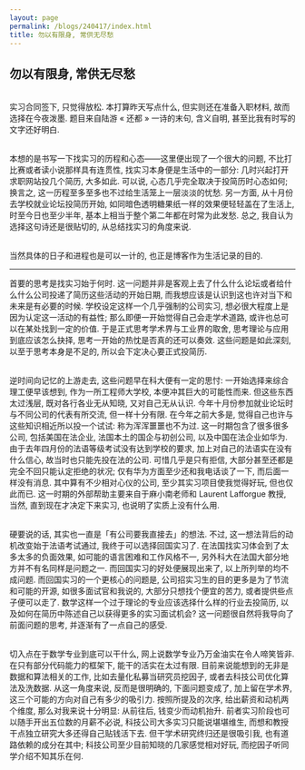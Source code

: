```yaml
---
layout: page
permalink: /blogs/240417/index.html
title: 勿以有限身, 常供无尽愁
---
```


## 勿以有限身, 常供无尽愁

<br>实习合同签下, 只觉得放松. 本打算昨天写点什么, 但实则还在准备入职材料, 故而选择在今夜泼墨. 题目来自陆游 « 还都 » 一诗的末句, 含义自明, 甚至比我有时写的文字还好明白.

<br>本想的是书写一下找实习的历程和心态——这里便出现了一个很大的问题, 不比打比赛或者读小说那样具有连贯性, 找实习本身便是生活中的一部分: 几时兴起打开求职网站投几个简历, 大多如此. 可以说, 心态几乎完全取决于投简历时心态如何; 换言之, 这一历程至多至多也不过给生活笼上一层淡淡的忧愁. 另一方面, 从十月份去学校就业论坛投简历开始, 如同暗色透明糖果纸一样的效果便轻轻盖在了生活上, 时至今日也至少半年, 基本上相当于整个第二年都在时常为此发愁. 总之, 我自认为选择这句诗还是很贴切的, 从总结找实习的角度来说.

<br>当然具体的日子和进程也是可以一计的, 也正是博客作为生活记录的目的.

---

首要的思考是找实习始于何时. 这一问题并非是客观上去了什么什么论坛或者给什么什么公司投递了简历这些活动的开始日期, 而我想应该是认识到这也许对当下和未来是有必要的时候. 学校设定这样一个几乎强制的公司实习, 想必很大程度上是因为认定这一活动的有益性; 那么即便一开始觉得自己会走学术道路, 或许也总可以在某处找到一定的价值. 于是正式思考学术界与工业界的取舍, 思考理论与应用到底应该怎么抉择, 思考一开始的热忱是否真的还可以奏效. 这些问题是如此深刻, 以至于思考本身是不足的, 所以会下定决心要正式投简历.

<br>逆时间向记忆的上游走去, 这些问题早在科大便有一定的思忖: 一开始选择来综合理工便早该想到, 作为一所工程师大学校, 本便冲其巨大的可能性而来. 但这些东西太过浅层, 既对各行各业无从知晓, 又对自己无从认识. 今年十月份参加就业论坛时与不同公司的代表有所交流, 但一样十分有限. 在今年之前大多是, 觉得自己也许与这些知识相近所以投一个试试: 称为浑浑噩噩也不为过. 这一时期包含了很多很多公司, 包括美国在法企业, 法国本土的国企与初创公司, 以及中国在法企业如华为. 由于去年四月份的法语等级考试没有达到学校的要求, 加上对自己的法语实在没有什么信心, 故当时也只能先投在法的公司. 可惜几乎是只有拒信, 大部分甚至还都是完全不回只能认定拒绝的状况; 仅有华为方面至少还和我电话谈了一下, 而后面一样没有消息. 其中算有不少相对心仪的公司, 至少其实习项目使我觉得好玩, 但也仅此而已. 这一时期的外部帮助主要来自于麻小南老师和 Laurent Lafforgue 教授, 当然, 直到现在才决定下来实习, 也说明了实质上没有什么用.

<br>硬要说的话, 其实也一直是「有公司要我直接去」的想法. 不过, 这一想法背后的动机改变始于法语考试通过, 我终于可以选择回国实习了. 在法国找实习体会到了太多太多的负面效果, 如可能的语言困难和工作风格不一, 另外科大在法国大部分地方并不有名同样是问题之一. 而回国实习的好处便展现出来了, 以上所列举的均不成问题. 而回国实习的一个更核心的问题是, 公司招实习生的目的更多是为了节流和可能的开源, 如很多面试官和我说的, 大部分只想找个便宜的苦力, 或者提供些点子便可以走了. 数学这样一个过于理论的专业应该选择什么样的行业去投简历, 以及如何在简历中陈述自己以获得更多的实习面试机会? 这一问题很自然将我导向了前面问题的思考, 并逐渐有了一点自己的感受.

<br>切入点在于数学专业到底可以干什么, 网上说数学专业乃万金油实在令人啼笑皆非. 在只有部分代码能力的框架下, 能干的活实在太过有限. 目前来说能想到的无非是数据和算法相关的工作, 比如去量化私募当研究员挖因子, 或者去科技公司优化算法及洗数据. 从这一角度来说, 反而是很明确的, 下面问题变成了, 加上留在学术界, 这三个可能的方向对自己有多少的吸引力. 按照所提及的次序, 给出薪资和动机两个维度, 那么对我来说十分明显: 从前往后, 钱变少而动机抬升. 前者实习阶段也可以随手开出五位数的月薪不必说, 科技公司大多实习只能说堪堪维生, 而想和教授干点独立研究大多还得自己贴钱活下去. 但干学术研究终归还是很吸引我, 也有道路依赖的成分在其中; 科技公司至少目前知晓的几家感觉相对好玩, 而挖因子听同学介绍不知其乐在何.